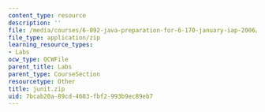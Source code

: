 ```yaml
---
content_type: resource
description: ''
file: /media/courses/6-092-java-preparation-for-6-170-january-iap-2006/7bcab20a89cd4683fbf2993b9ec89eb7_junit.zip
file_type: application/zip
learning_resource_types:
- Labs
ocw_type: OCWFile
parent_title: Labs
parent_type: CourseSection
resourcetype: Other
title: junit.zip
uid: 7bcab20a-89cd-4683-fbf2-993b9ec89eb7
---
```

